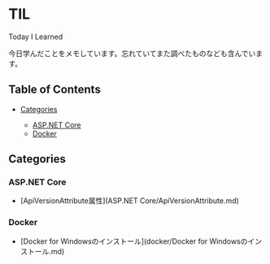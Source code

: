 # TIL
Today I Learned

今日学んだことをメモしています。忘れていてまた調べたものなども含んでいます。

## Table of Contents

- [Categories](#categories)
 
  - [ASP.NET Core](#asp-netcore)
  - [Docker](#docker)

<a id="categories"></a>
## Categories

<a id="asp-netcore"></a>
### ASP.NET Core

- [ApiVersionAttribute属性](ASP.NET Core/ApiVersionAttribute.md)


<a id="docker"></a>
### Docker

- [Docker for Windowsのインストール](docker/Docker for Windowsのインストール.md)
